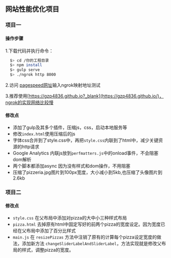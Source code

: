 ## 网站性能优化项目

### 项目一 
#### 操作步骤
1.下载代码并执行命令：
``` bash
  $> cd /你的工程目录
  $> npm install
  $> gulp serve
  $> ./ngrok http 8000
```
2.访问
[pagespeed网址](https://developers.google.com/speed/pagespeed/insights?_blank)输入ngrok映射地址测试

3.推荐使用[https://gzp4836.github.io?_blank](https://gzp4836.github.io/)，ngrok的实现网络比较慢
#### 修改点
* 添加了gulp及其多个插件，压缩js，css，启动本地服务等
* 修改`index.html`使用压缩后的js
* 字体css合并到了style.css中，再把`style.css`内联到了html中，减少关键资源的http请求
* Google Analytics 内联js放到`perfmatters.js`中的onload事件，不会阻塞dom解析
* 两个脚本都添加async 因为没有样式和dom操作，不用阻塞
* 压缩了pizzeria.jpg图片到100px宽度，大小减小到5kb,也压缩了头像图片到2.6kb

### 项目二
#### 修改点
* `style.css`  在父布局中添加对pizza的大中小三种样式布局
* `pizza.html` 去掉原有html中固定写好的前两个pizza的宽度设定。因为宽度已经在父布局中添加了百分比样式
* `main.js` 在 `resizePizzas` 方法中注销了原有的计算每个pizza设定宽度的做法，添加新方法 `changeSliderLabelAndSliderLabel`，方法实现就是修改父布局的样式，调整pizza的宽度。